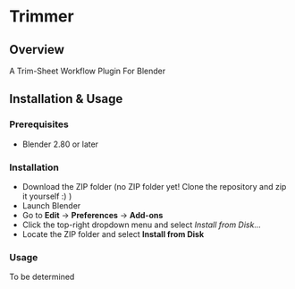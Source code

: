 # Trimmer
## Overview
A Trim-Sheet Workflow Plugin For Blender

## Installation & Usage  
### Prerequisites  
- Blender 2.80 or later 
### Installation
- Download the ZIP folder (no ZIP folder yet! Clone the repository and zip it yourself :) )
- Launch Blender
- Go to __Edit__ -> __Preferences__ -> __Add-ons__
- Click the top-right dropdown menu and select _Install from Disk..._
- Locate the ZIP folder and select __Install from Disk__
### Usage
To be determined